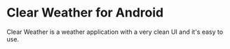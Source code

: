 # Clear Weather for Android

Clear Weather is a weather application with a very clean UI and it's easy to use.
